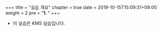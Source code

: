 +++
title = "실습 개요"
chapter = true
date = 2019-10-15T15:09:31+09:00
weight = 2
pre = "<b>1. </b>"
+++

- 이 실습은 KMS 실습입니다.

